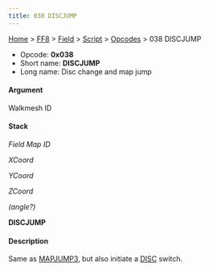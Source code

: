 ```yaml
---
title: 038 DISCJUMP
---
```


[Home](Main%20Page.md) > [FF8](FF8.md) > [Field](FF8/Field.md) > [Script](FF8/Field/Script.md) > [Opcodes](FF8/Field/Script/Opcodes.md) > 038 DISCJUMP

-   Opcode: **0x038**
-   Short name: **DISCJUMP**
-   Long name: Disc change and map jump

#### Argument

Walkmesh ID

#### Stack

  
*Field Map ID*

*XCoord*

*YCoord*

*ZCoord*

*(angle?)*

**DISCJUMP**

#### Description

Same as [MAPJUMP3][], but also initiate a [DISC][] switch.

  [MAPJUMP3]: FF8/Field/Script/Opcodes/02A%20MAPJUMP3.md "wikilink"
  [DISC]: FF8/Field/Script/Opcodes/11F%20DISC.md "wikilink"
